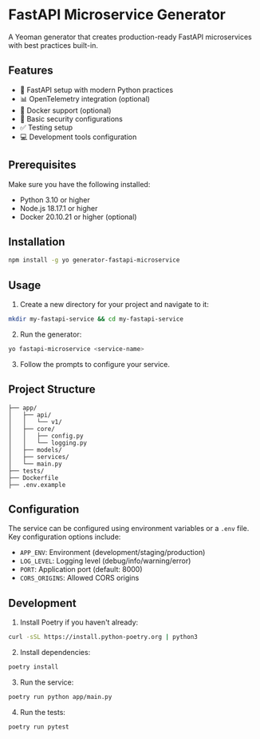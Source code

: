 # FastAPI Microservice Generator

A Yeoman generator that creates production-ready FastAPI microservices with best practices built-in.

## Features

- 🚀 FastAPI setup with modern Python practices
- 📊 OpenTelemetry integration (optional)
- 🐳 Docker support (optional)
- 🔐 Basic security configurations
- ✅ Testing setup
- 💻 Development tools configuration

## Prerequisites

Make sure you have the following installed:

- Python 3.10 or higher
- Node.js 18.17.1 or higher
- Docker 20.10.21 or higher (optional)

## Installation

```bash
npm install -g yo generator-fastapi-microservice
```

## Usage

1. Create a new directory for your project and navigate to it:

```bash
mkdir my-fastapi-service && cd my-fastapi-service
```

2. Run the generator:

```bash
yo fastapi-microservice <service-name>
```

3. Follow the prompts to configure your service.

## Project Structure

```
├── app/
│   ├── api/
│   │   └── v1/
│   ├── core/
│   │   ├── config.py
│   │   └── logging.py
│   ├── models/
│   ├── services/
│   └── main.py
├── tests/
├── Dockerfile
├── .env.example
```

## Configuration

The service can be configured using environment variables or a `.env` file. Key configuration options include:

- `APP_ENV`: Environment (development/staging/production)
- `LOG_LEVEL`: Logging level (debug/info/warning/error)
- `PORT`: Application port (default: 8000)
- `CORS_ORIGINS`: Allowed CORS origins

## Development

1. Install Poetry if you haven't already:

```bash
curl -sSL https://install.python-poetry.org | python3
```

2. Install dependencies:

```bash
poetry install
```

3. Run the service:

```bash
poetry run python app/main.py
```

4. Run the tests:

```bash
poetry run pytest
```
